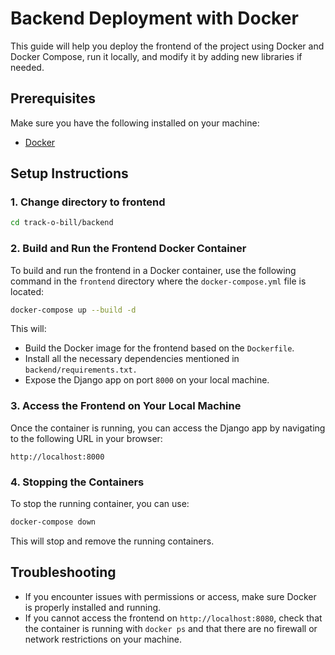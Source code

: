 # Backend Deployment with Docker

This guide will help you deploy the frontend of the project using Docker and Docker Compose, run it locally, and modify it by adding new libraries if needed.

## Prerequisites

Make sure you have the following installed on your machine:

- [Docker](https://docs.docker.com/get-docker/)

## Setup Instructions

### 1. Change directory to frontend

```bash
cd track-o-bill/backend
```

### 2. Build and Run the Frontend Docker Container

To build and run the frontend in a Docker container, use the following command in the `frontend` directory where the `docker-compose.yml` file is located:

```bash
docker-compose up --build -d
```

This will:

- Build the Docker image for the frontend based on the `Dockerfile`.
- Install all the necessary dependencies mentioned in `backend/requirements.txt.`
- Expose the Django app on port `8000` on your local machine.

### 3. Access the Frontend on Your Local Machine

Once the container is running, you can access the Django app by navigating to the following URL in your browser:

```
http://localhost:8000
```

### 4. Stopping the Containers

To stop the running container, you can use:

```bash
docker-compose down
```

This will stop and remove the running containers.

## Troubleshooting

- If you encounter issues with permissions or access, make sure Docker is properly installed and running.
- If you cannot access the frontend on `http://localhost:8080`, check that the container is running with `docker ps` and that there are no firewall or network restrictions on your machine.
